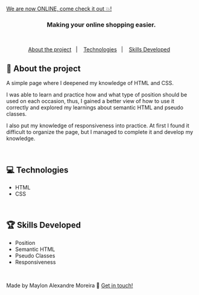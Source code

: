 [We are now ONLINE, come check it out 💥!](https://use-origin.netlify.app/) 
<br>

<h3 align="center">
  Making your online shopping easier.
</h3>

<br>

<p align="center">
 <a href="#dart-about-the-project">About the project</a>&nbsp;&nbsp;&nbsp;|&nbsp;&nbsp;&nbsp;
 <a href="#computer-technologies">Technologies</a>&nbsp;&nbsp;&nbsp;|&nbsp;&nbsp;&nbsp;
 <a href="#trophy-skills-developed">Skills Developed</a>&nbsp;&nbsp;&nbsp;

<br>

<img src="" alt=""/>

<br>

## :dart: About the project

A simple page where I deepened my knowledge of HTML and CSS. 

I was able to learn and practice how and what type of position should be used on each occasion, thus, I gained a better view of how to use it correctly and explored my learnings about semantic HTML and pseudo classes.

I also put my knowledge of responsiveness into practice. At first I found it difficult to organize the page, but I managed to complete it and develop my knowledge.

<br>

## :computer: Technologies
- HTML
- CSS

<br>

## :trophy: Skills Developed
- Position
- Semantic HTML
- Pseudo Classes
- Responsiveness

<br>

Made by Maylon Alexandre Moreira :wave: [Get in touch!](https://www.linkedin.com/in/maylon-alexandre-moreira-7328412b1/)
